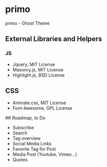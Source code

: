 # primo
primo - Ghost Theme

## External Libraries and Helpers
### JS
* Jquery, MIT License
* Masonry.js, MIT License
* Highlight.js, BSD License

## CSS
* Animate.css, MIT License
* Font-Awesome, GPL License


## Roadmap, to Do
* Subscribe 
* Search
* Tag overview
* Social Media Links
* Favorite Tag for Post
* Media Post (Youtube, Vimeo...)
* Quotes